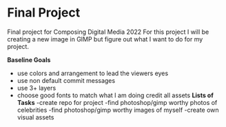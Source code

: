 # Final Project
Final project for Composing Digital Media 2022
For this project I will be creating a new image in GIMP but figure out what I want to do for my project.

**Baseline Goals**
- use colors and arrangement to lead the viewers eyes
- use non default commit messages
- use 3+ layers
- choose good fonts to match what I am doing
credit all assets
**Lists of Tasks**
-create repo for project
-find photoshop/gimp worthy photos of celebrities
-find photoshop/gimp worthy images of myself
-create own visual assets
